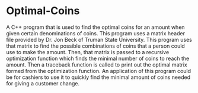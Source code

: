# Optimal-Coins
 A C++ program that is used to find the optimal coins for an amount when given certain denominations of coins. This program uses a matrix header file provided by Dr. Jon Beck of Truman State University. This program uses that matrix to find the possible combinations of coins that a person could use to make the amount. Then, that matrix is passed to a recursive optimization function which finds the minimal number of coins to reach the amount. Then a traceback function is called to print out the optimal matrix formed from the optimization function. An application of this program could be for cashiers to use it to quickly find the minimal amount of coins needed for giving a customer change.